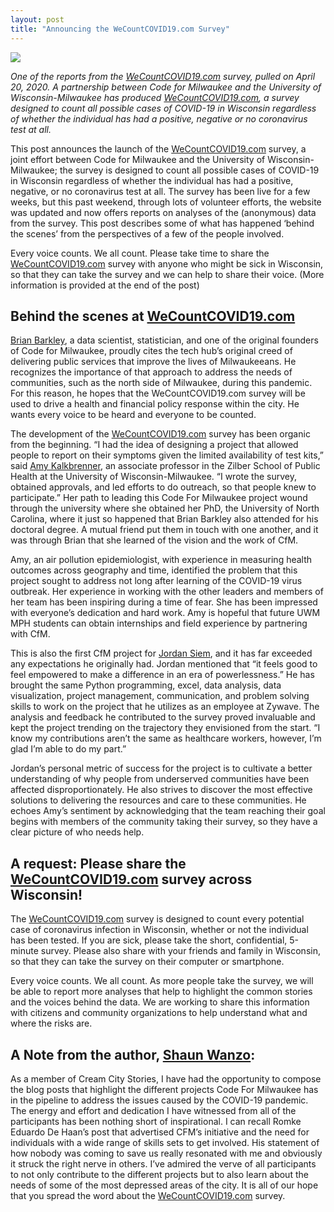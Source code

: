 ```yaml
---
layout: post
title: "Announcing the WeCountCOVID19.com Survey"
---
```



<div class="grid-row">
    <div class="grid-col-4">
        <img src="{{site.baseurl}}/assets/images/health_pie.png">
    </div>
</div>

_One of the reports from the [WeCountCOVID19.com](https://www.wecountcovid19.com/) survey, pulled on April 20, 2020._
_A partnership between Code for Milwaukee and the University of Wisconsin-Milwaukee has produced [WeCountCOVID19.com](https://www.wecountcovid19.com/), a survey designed to count all possible cases of COVID-19 in Wisconsin regardless of whether the individual has had a positive, negative or no coronavirus test at all._

This post announces the launch of the [WeCountCOVID19.com](https://www.wecountcovid19.com/) survey, a joint effort between Code for Milwaukee and the University of Wisconsin-Milwaukee; the survey is designed to count all possible cases of COVID-19 in Wisconsin regardless of whether the individual has had a positive, negative, or no coronavirus test at all. The survey has been live for a few weeks, but this past weekend, through lots of volunteer efforts, the website was updated and now offers reports on analyses of the (anonymous) data from the survey. This post describes some of what has happened ‘behind the scenes’ from the perspectives of a few of the people involved. 

Every voice counts. We all count. Please take time to share the [WeCountCOVID19.com](https://www.wecountcovid19.com/) survey with anyone who might be sick in Wisconsin, so that they can take the survey and we can help to share their voice. (More information is provided at the end of the post)

## Behind the scenes at [WeCountCOVID19.com](https://www.wecountcovid19.com/)

[Brian Barkley](https://www.linkedin.com/in/barkleybg/), a data scientist, statistician, and one of the original founders of Code for Milwaukee, proudly cites the tech hub’s original creed of delivering public services that improve the lives of Milwaukeeans. He recognizes the importance of that approach to address the needs of communities, such as the north side of Milwaukee, during this pandemic. For this reason, he hopes that the WeCountCOVID19.com survey will be used to drive a health and financial policy response within the city.  He wants every voice to be heard and everyone to be counted.

The development of the [WeCountCOVID19.com](https://www.wecountcovid19.com/) survey has been organic from the beginning. “I had the idea of designing a project that allowed people to report on their symptoms given the limited availability of test kits,” said [Amy Kalkbrenner](https://uwm.edu/publichealth/people/kalkbrenner-phd-mph-amy/), an associate professor in the Zilber School of Public Health at the University of Wisconsin-Milwaukee. “I wrote the survey, obtained approvals, and led efforts to do outreach, so that people knew to participate.” Her path to leading this Code For Milwaukee project wound through the university where she obtained her PhD, the University of North Carolina, where it just so happened that Brian Barkley also attended for his doctoral degree. A mutual friend put them in touch with one another, and it was through Brian that she learned of the vision and the work of CfM.

Amy, an air pollution epidemiologist, with experience in measuring health outcomes across geography and time, identified the problem that this project sought to address not long after learning of the COVID-19 virus outbreak. Her experience in working with the other leaders and members of her team has been inspiring during a time of fear.  She has been impressed with everyone’s dedication and hard work. Amy is hopeful that future UWM MPH students can obtain internships and field experience by partnering with CfM.

This is also the first CfM project for [Jordan Siem](https://www.linkedin.com/in/jordan-siem/), and it has far exceeded any expectations he originally had.  Jordan mentioned that “it feels good to feel empowered to make a difference in an era of powerlessness.” He has brought the same Python programming, excel, data analysis, data visualization, project management, communication, and problem solving skills to work on the project that he utilizes as an employee at Zywave.  The analysis and feedback he contributed to the survey proved invaluable and kept the project trending on the trajectory they envisioned from the start.  “I know my contributions aren’t the same as healthcare workers, however, I’m glad I’m able to do my part.”

Jordan’s personal metric of success for the project is to cultivate a better understanding of why people from underserved communities have been affected disproportionately. He also strives to discover the most effective solutions to delivering the resources and care to these communities.  He echoes Amy’s sentiment by acknowledging that the team reaching their goal begins with members of the community taking their survey, so they have a clear picture of who needs help.

## A request: Please share the [WeCountCOVID19.com](https://www.wecountcovid19.com/) survey across Wisconsin!

The [WeCountCOVID19.com](https://www.wecountcovid19.com/) survey is designed to count every potential case of coronavirus infection in Wisconsin, whether or not the individual has been tested. If you are sick, please take the short, confidential, 5-minute survey. Please also share with your friends and family in Wisconsin, so that they can take the survey on their computer or smartphone. 

Every voice counts. We all count. As more people take the survey, we will be able to report more analyses that help to highlight the common stories and the voices behind the data. We are working to share this information with citizens and community organizations to help understand what and where the risks are.


## A Note from the author, [Shaun Wanzo](https://www.linkedin.com/in/shaun-wanzo-8b055915b/):
As a member of Cream City Stories, I have had the opportunity to compose the blog posts that highlight the different projects Code For Milwaukee has in the pipeline to address the issues caused by the COVID-19 pandemic. The energy and effort and dedication I have witnessed from all of the participants has been nothing short of inspirational.  I can recall Romke Eduardo De Haan’s post that advertised CFM’s initiative and the need for individuals with a wide range of skills sets to get involved.  His statement of how nobody was coming to save us really resonated with me and obviously it struck the right nerve in others.  I’ve admired the verve of all participants to not only contribute to the different projects but to also learn about the needs of some of the most depressed areas of the city.  It is all of our hope that you spread the word about the [WeCountCOVID19.com](https://www.wecountcovid19.com/) survey.
